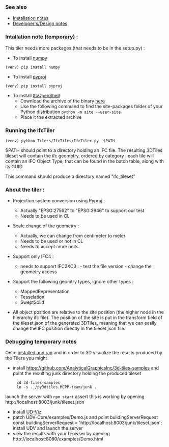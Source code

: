 ### See also
 - [Installation notes](Install.md)
 - [Developer's/Design notes](DesignNotes.md)


### Intallation note (temporary) : 

This tiler needs more packages (that needs to be in the setup.py) : 

- To install [numpy](https://numpy.org/)
```
(venv) pip install numpy
```

- To install [pyproj](https://pypi.org/project/pyproj/)
```
(venv) pip install pyproj
```

- To install [IfcOpenShell](http://ifcopenshell.org/)
    - Download the archive of the binary [here](http://ifcopenshell.org/python)
    - Use the following command to find the site-packages folder of your Python distribution ```python -m site --user-site```
    - Place it the extracted archive


### Running the IfcTiler

```
(venv) python Tilers/IfcTiles/IfcTiler.py  $PATH
```
$PATH should point to a directory holding an IFC file. 
The resulting 3DTiles tileset will contain the ifc geometry, ordered by category :
each tile will contain an IFC Object Type, that can be found in the batch table, along with its GUID 

This command should produce a directory named "ifc_tileset"


### About the tiler : 

- Projection system conversion using Pyproj : 
    - Actually "EPSG:27562" to "EPSG:3946" to support our test
    - Needs to be used in CL

- Scale change of the geometry : 
    - Actually, we can change from centimeter to meter
    - Needs to be used or not in CL
    - Needs to accept more units

- Support only IFC4 :
    - needs to support IFC2XC3 : 
            - test the file version
            - change the geometry access 

- Support the following geomtry types, ignore other types : 
    - MappedRepresentation
    - Tesselation
    - SweptSolid

- All object position are relative to the site position (the higher node in the hierarchy ifc file). The position of the site is put in the transform field of the tileset.json of the generated 3DTiles, meaning that we can easily change the IFC position directly in the tileset.json file.


### Debugging temporary notes
Once [installed and ran](Install.md) and in order to 3D visualize the results produced by the Tilers you might
 - install https://github.com/AnalyticalGraphicsInc/3d-tiles-samples
   and point the resulting junk directory holding the produced tileset
```
     cd 3d-tiles-samples
     ln -s ../py3dtiles.MEPP-team/junk .
```
   launch the server with ```npm start```
   assert this is working by opening
      http://localhost:8003/junk/tileset.json
 - install [UD-Viz](https://github.com/VCityTeam/UD-Viz)
 - patch UDV-Core/examples/Demo.js and point buildingServerRequest
   const buildingServerRequest = 'http://localhost:8003/junk/tileset.json';
   install UDV and launch the server
 - view the results with your browser by opening
     http://localhost:8080/examples/Demo.html